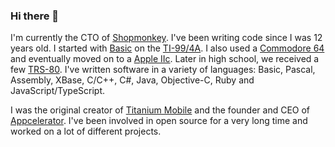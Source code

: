 ### Hi there 👋

I'm currently the CTO of [Shopmonkey](https://shopmonkey.io). I've been writing code since I was 12 years old. I started with [Basic](https://en.wikipedia.org/wiki/TI_BASIC_(TI_99/4A)) on the [TI-99/4A](https://en.wikipedia.org/wiki/TI-99/4A).  I also used a [Commodore 64](https://en.wikipedia.org/wiki/Commodore_64) and eventually moved on to a [Apple IIc](https://en.wikipedia.org/wiki/Apple_IIc).  Later in high school, we received a few [TRS-80](https://en.wikipedia.org/wiki/TRS-80). I've written software in a variety of languages: Basic, Pascal, Assembly, XBase, C/C++, C#, Java, Objective-C, Ruby and JavaScript/TypeScript.

I was the original creator of [Titanium Mobile](https://en.wikipedia.org/wiki/Titanium_SDK) and the founder and CEO of [Appcelerator](https://en.wikipedia.org/wiki/Appcelerator).  I've been involved in open source for a very long time and worked on a lot of different projects.
